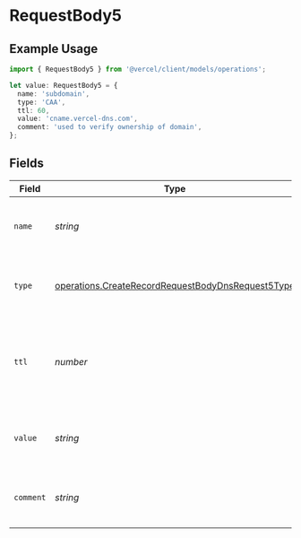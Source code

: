 # RequestBody5

## Example Usage

```typescript
import { RequestBody5 } from '@vercel/client/models/operations';

let value: RequestBody5 = {
  name: 'subdomain',
  type: 'CAA',
  ttl: 60,
  value: 'cname.vercel-dns.com',
  comment: 'used to verify ownership of domain',
};
```

## Fields

| Field     | Type                                                                                                                   | Required           | Description                                                                     | Example                            |
| --------- | ---------------------------------------------------------------------------------------------------------------------- | ------------------ | ------------------------------------------------------------------------------- | ---------------------------------- |
| `name`    | _string_                                                                                                               | :heavy_check_mark: | A subdomain name or an empty string for the root domain.                        | subdomain                          |
| `type`    | [operations.CreateRecordRequestBodyDnsRequest5Type](../../models/operations/createrecordrequestbodydnsrequest5type.md) | :heavy_check_mark: | The type of record, it could be one of the valid DNS records.                   |                                    |
| `ttl`     | _number_                                                                                                               | :heavy_minus_sign: | The TTL value. Must be a number between 60 and 2147483647. Default value is 60. | 60                                 |
| `value`   | _string_                                                                                                               | :heavy_minus_sign: | A CNAME record mapping to another domain name.                                  | cname.vercel-dns.com               |
| `comment` | _string_                                                                                                               | :heavy_minus_sign: | A comment to add context on what this DNS record is for                         | used to verify ownership of domain |
